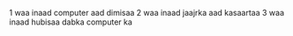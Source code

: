 1 waa inaad computer aad dimisaa 
2 waa inaad jaajrka aad kasaartaa 
3 waa inaad hubisaa dabka computer ka